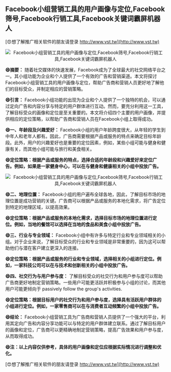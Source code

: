 ## **Facebook小组营销工具的用户画像与定位,Facebook筛号,Facebook行销工具,Facebook关键词霸屏机器人**

[😍想了解推广相关软件的朋友请登录 http://www.vst.tw](http://www.vst.tw)

 <center><img src="https://vst.tw/MP4/tuiguang/png/5.png" alt="Facebook小组营销工具的用户画像与定位,Facebook筛号,Facebook行销工具,Facebook关键词霸屏机器人"></center>

**😄摘要：**
随着社交媒体的快速发展，Facebook成为了全球最大的社交网络平台之一。其小组功能为企业和个人提供了一个有效的广告和营销渠道。本文将探讨Facebook小组营销工具的用户画像与定位，帮助广告商和营销人员更好地了解他们的目标受众，并制定相应的营销策略。

**😄引言：**
Facebook小组功能的出现为企业和个人提供了一个独特的机会，可以通过定向广告和内容分享与特定的用户群体进行互动。然而，要充分利用这一工具，了解目标受众的画像和定位是至关重要的。本文将介绍四个主要的用户画像，并提供相应的定位策略，以帮助广告商和营销人员在Facebook小组上取得成功。

**😄一、年龄段及兴趣爱好：**
Facebook小组的用户年龄跨度很大，从年轻的学生到中年人和老年人都有。因此，广告商需要根据产品或服务的特点来确定目标年龄段。此外，用户的兴趣爱好也是重要的定位因素，例如，某些小组可能与健身和健康有关，而其他小组可能与旅行和美食相关。

**😄定位策略：根据产品或服务的特点，选择合适的年龄段和兴趣爱好来定位广告。例如，如果是一家健身中心，可以在与健身和健康相关的小组中投放广告。**

 <center><img src="https://vst.tw/MP4/tuiguang/png/7.png" alt="Facebook小组营销工具的用户画像与定位,Facebook筛号,Facebook行销工具,Facebook关键词霸屏机器人"></center>

**😄二、地理位置：**
Facebook小组的用户遍布全球各地，因此，了解目标市场的地理位置是成功营销的关键。广告商可以根据产品或服务的本地化需求，将广告定位到特定的地理区域，以提高效果。

**😄定位策略：根据产品或服务的本地化需求，选择目标市场的地理位置进行定位。例如，当地的餐馆可以选择在当地的食品和美食小组中投放广告。**

**😄三、行业与专业领域：**
Facebook小组中有许多与特定行业和专业领域相关的小组。对于企业来说，了解目标受众的行业和专业领域是非常重要的，因为这可以帮助他们与潜在客户建立更深入的连接。

**😄定位策略：根据产品或服务的行业和专业领域，选择相关的小组进行定位。例如，一家科技公司可以在与技术和创新相关的小组中投放广告。**

**😄四、社交行为与用户参与度：**
了解目标受众的社交行为和用户参与度可以帮助广告商更好地制定营销策略。一些用户可能更活跃并积极参与小组的讨论，而其他用户可能更倾向于 passively follow the group's activities.

**😄定位策略：根据目标用户的社交行为和用户参与度，选择具有活跃用户群体的小组进行定位。例如，一家零售商可以在与消费者互动频繁的小组中投放广告。**

**😄结论：**
Facebook小组营销工具为广告商和营销人员提供了一个强大的平台，利用其定向广告和内容分享功能可以与特定的用户群体建立联系。通过了解目标用户的画像和定位，广告商可以更精确地制定营销策略，提高广告效果和用户参与度，从而取得成功。

**😄注：以上内容仅供参考，具体的用户画像和定位应根据实际情况进行调整和优化。**

[😍想了解推广相关软件的朋友请登录 http://www.vst.tw](http://www.vst.tw)



